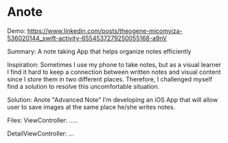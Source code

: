 # Anote

Demo: https://www.linkedin.com/posts/theogene-micomyiza-536020144_swift-activity-6554537279250055168-a9nV

Summary: A note taking App that helps organize notes efficiently

Inspiration: Sometimes I use my phone to take notes, but as a visual learner I find it hard to keep a connection 
between written notes and visual content since I store them in two different places. Therefore, I challenged myself 
find a solution to resolve this uncomfortable situation.

Solution: Anote "Advanced Note"
I'm developing an iOS App that will allow user to save images at the same place he/she writes notes.

Files:
ViewController: .....

DetailViewController: ...
